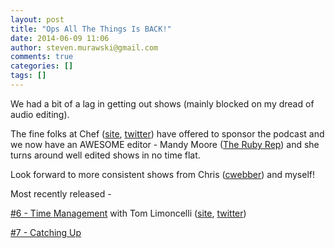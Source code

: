 ```yaml
---
layout: post
title: "Ops All The Things Is BACK!"
date: 2014-06-09 11:06
author: steven.murawski@gmail.com
comments: true
categories: []
tags: []
---
```



We had a bit of a lag in getting out shows (mainly blocked on my dread of audio editing).


The fine folks at Chef ([site](http://www.getchef.com), [twitter](https://twitter.com/chef)) have offered to sponsor the podcast and we now have an AWESOME editor - Mandy Moore ([The Ruby Rep](https://twitter.com/therubyrep)) and she turns around well edited shows in no time flat.


Look forward to more consistent shows from Chris ([cwebber](https://twitter.com/cwebber)) and myself!


Most recently released -


[#6 - Time Management](http://www.opsallthethings.com/podcast/006-time-management/) with Tom Limoncelli ([site](http://everythingsysadmin.com/), [twitter](https://twitter.com/yesthattom))


[#7 - Catching Up](http://www.opsallthethings.com/podcast/007-catching-up/)&nbsp;

